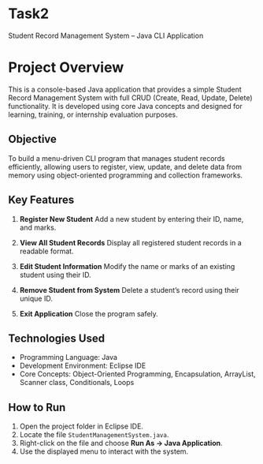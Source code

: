 # Task2
Student Record Management System – Java CLI Application

# Project Overview

This is a console-based Java application that provides a simple Student Record Management System with full CRUD (Create, Read, Update, Delete) functionality. It is developed using core Java concepts and designed for learning, training, or internship evaluation purposes.

## Objective

To build a menu-driven CLI program that manages student records efficiently, allowing users to register, view, update, and delete data from memory using object-oriented programming and collection frameworks.

## Key Features

1. **Register New Student**
   Add a new student by entering their ID, name, and marks.

2. **View All Student Records**
   Display all registered student records in a readable format.

3. **Edit Student Information**
   Modify the name or marks of an existing student using their ID.

4. **Remove Student from System**
   Delete a student’s record using their unique ID.

5. **Exit Application**
   Close the program safely.

## Technologies Used

* Programming Language: Java
* Development Environment: Eclipse IDE
* Core Concepts: Object-Oriented Programming, Encapsulation, ArrayList, Scanner class, Conditionals, Loops

## How to Run

1. Open the project folder in Eclipse IDE.
2. Locate the file `StudentManagementSystem.java`.
3. Right-click on the file and choose **Run As → Java Application**.
4. Use the displayed menu to interact with the system.
